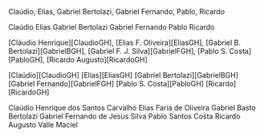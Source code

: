 Claúdio, Elias, Gabriel Bertolazi, Gabriel Fernando, Pablo, Ricardo

Claúdio 
Elias 
Gabriel Bertolazi
Gabriel Fernando
Pablo
Ricardo

[Cláudio Henrique][ClaudioGH], [Elias F. Oliveira][EliasGH], [Gabriel B. Bertolazi][GabrielBGH], [Gabriel F. J. Silva][GabrielFGH], [Pablo S. Costa][PabloGH], [Ricardo Augusto][RicardoGH]

[Claúdio][ClaudioGH] 
[Elias][EliasGH] 
[Gabriel Bertolazi][GabrielBGH]
[Gabriel Fernando][GabrielFGH]
[Pablo S. Costa][PabloGH]
[Ricardo][RicardoGH]

Claúdio Henrique dos Santos Carvalho
Elias Faria de Oliveira
Gabriel Basto Bertolazi
Gabriel Fernando de Jesus Silva
Pablo Santos Costa
Ricardo Augusto Valle Maciel